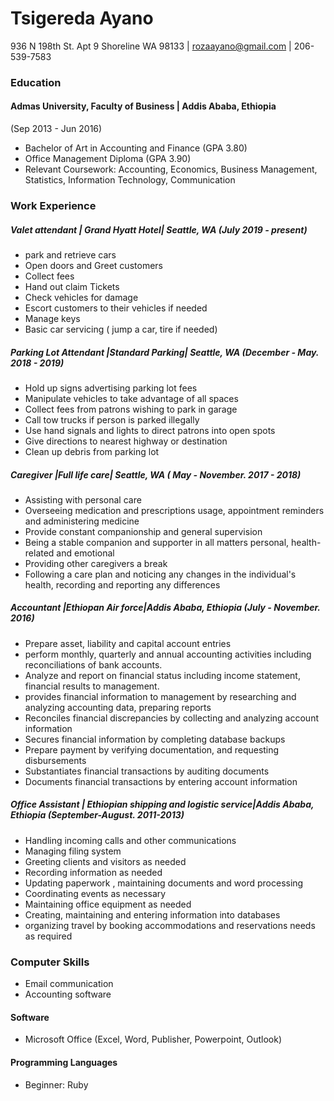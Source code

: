 
# Tsigereda Ayano
936 N 198th St. Apt 9 Shoreline WA 98133  | rozaayano@gmail.com  | 206-539-7583
### Education
#### Admas University, Faculty of Business | Addis Ababa, Ethiopia
(Sep 2013 - Jun 2016)
* Bachelor of Art in Accounting and Finance (GPA 3.80)
* Office Management Diploma (GPA 3.90)
* Relevant Coursework: Accounting, Economics, Business Management, Statistics, Information Technology, Communication
### Work Experience
##### Valet attendant | Grand Hyatt Hotel| Seattle, WA (July 2019 - present) 
* park and retrieve cars 
* Open doors and Greet customers 
* Collect fees 
* Hand out claim Tickets 
* Check vehicles for damage 
* Escort customers to their vehicles if needed 
* Manage keys 
* Basic car servicing ( jump a car, tire if needed) 
##### Parking Lot Attendant |Standard Parking| Seattle, WA (December - May. 2018 - 2019)
* Hold up signs advertising parking lot fees 
* Manipulate vehicles to take advantage of all spaces 
* Collect fees from patrons wishing to park in garage
* Call tow trucks if person is parked illegally
* Use hand signals and lights to direct patrons into open spots 
* Give directions to nearest highway or destination
* Clean up debris from parking lot 
##### Caregiver |Full life care| Seattle, WA ( May - November. 2017 - 2018) 
* Assisting with personal care 
* Overseeing medication and prescriptions usage, appointment reminders and administering medicine
* Provide constant companionship and general supervision 
* Being a stable companion and supporter in all matters personal, health-related and emotional 
* Providing other caregivers a break 
* Following a care plan and noticing any changes in the individual's health, recording and reporting any differences
 ##### Accountant |Ethiopan Air force|Addis Ababa, Ethiopia (July - November. 2016)
* Prepare asset, liability and capital account entries 
* perform monthly, quarterly and annual accounting activities including reconciliations of bank accounts.
* Analyze and report on financial status including income statement, financial results to management. 
* provides financial information to management by researching and analyzing accounting data, preparing reports 
* Reconciles financial discrepancies by collecting and analyzing account information 
* Secures financial information by completing database backups 
* Prepare payment by verifying documentation, and requesting disbursements 
* Substantiates financial transactions by auditing documents 
* Documents financial transactions by entering account information 
 ##### Office Assistant | Ethiopian shipping and logistic service|Addis Ababa, Ethiopia (September-August. 2011-2013)
 * Handling incoming calls and other communications 
 * Managing filing system
 * Greeting clients and visitors as needed
 * Recording information as needed
 * Updating paperwork , maintaining documents and word processing 
 * Coordinating events as necessary 
 * Maintaining office equipment as needed 
 * Creating, maintaining and entering information into databases 
 * organizing travel by booking accommodations and reservations needs as required 

### Computer Skills
* Email communication 
* Accounting software 
#### Software
* Microsoft Office (Excel, Word, Publisher, Powerpoint, Outlook)
#### Programming Languages
* Beginner: Ruby


